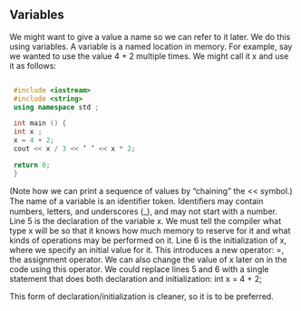 ## Variables

We might want to give a value a name so we can refer to it later. We do this using variables.
A variable is a named location in memory.
For example, say we wanted to use the value 4 + 2 multiple times. We might call it x and
use it as follows:
```cpp

 #include <iostream>
 #include <string>
 using namespace std ;

 int main () {
 int x ;
 x = 4 + 2;
 cout << x / 3 << ’ ’ << x * 2;

 return 0;
 }
 ```
(Note how we can print a sequence of values by “chaining” the << symbol.)
The name of a variable is an identiﬁer token. Identiﬁers may contain numbers, letters, and
underscores (_), and may not start with a number.
Line 5 is the declaration of the variable x. We must tell the compiler what type x will be
so that it knows how much memory to reserve for it and what kinds of operations may be
performed on it.
Line 6 is the initialization of x, where we specify an initial value for it. This introduces a
new operator: =, the assignment operator. We can also change the value of x later on in the
code using this operator.
We could replace lines 5 and 6 with a single statement that does both declaration and
initialization:
int x = 4 + 2;

This form of declaration/initialization is cleaner, so it is to be preferred.
